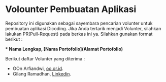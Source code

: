 # Volounter Pembuatan Aplikasi  

Repository ini digunakan sebagai sayembara pencarian volunter untuk pembuatan aplikasi Dicoding. Jika Anda tertarik menjadi Volunter, silahkan lakukan PR(Pull-Request) pada berkas ini ya. Silahkan gunakan format berikut :

**\* Nama Lengkap, [Nama Portofolio](Alamat Portofolio)**  

Berikut daftar Volunter yang diterima :  

* OOn Arfiandwi, [oo.or.id](https://oo.or.id).
* Gilang Ramadhan, [Linkedin](https://www.linkedin.com/in/gilang-adhan/).
